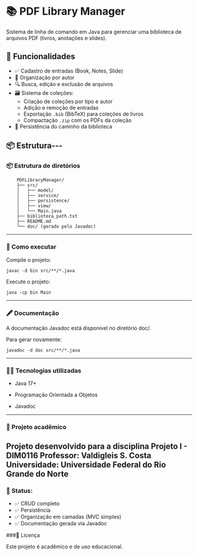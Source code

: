 # 📚 PDF Library Manager

Sistema de linha de comando em Java para gerenciar uma biblioteca de arquivos PDF (livros, anotações e slides).

## 🚀 Funcionalidades

- ✅ Cadastro de entradas (Book, Notes, Slide)
- 📂 Organização por autor
- 🔍 Busca, edição e exclusão de arquivos
- 🗃️ Sistema de coleções:
  - Criação de coleções por tipo e autor
  - Adição e remoção de entradas
  - Exportação `.bib` (BibTeX) para coleções de livros
  - Compactação `.zip` com os PDFs da coleção
- 💾 Persistência do caminho da biblioteca

## 📦 Estrutura---
### 📦 Estrutura de diretórios
```
    PDFLibraryManager/
    ├── src/
    │   ├── model/
    │   ├── service/
    │   ├── persistence/
    │   ├── view/
    │   └── Main.java
    ├── biblioteca_path.txt
    ├── README.md
    └── doc/ (gerado pelo Javadoc)
```
---
### 🚀 Como executar

Compile o projeto:

    javac -d bin src/**/*.java

Execute o projeto:

    java -cp bin Main
---
### 🖋️ Documentação

A documentação Javadoc está disponível no diretório doc/.

Para gerar novamente:

    javadoc -d doc src/**/*.java
---
### 👨‍💻 Tecnologias utilizadas

- Java 17+

- Programação Orientada a Objetos

- Javadoc
---
### 📅 Projeto acadêmico

Projeto desenvolvido para a disciplina Projeto I - DIM0116
Professor: Valdigleis S. Costa
Universidade: Universidade Federal do Rio Grande do Norte
---
### 🎯 Status:
- ✅ CRUD completo
- ✅ Persistência
- ✅ Organização em camadas (MVC simples)
- ✅ Documentação gerada via Javadoc

###📜 Licença

Este projeto é acadêmico e de uso educacional.
